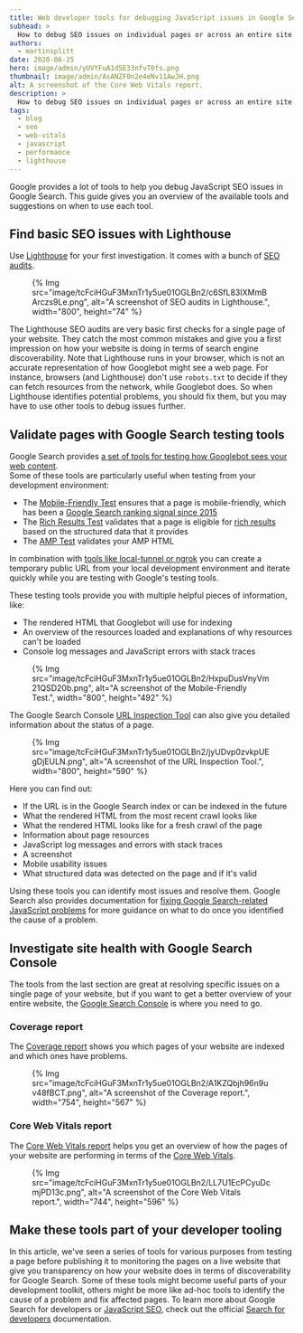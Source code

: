 ```yaml
---
title: Web developer tools for debugging JavaScript issues in Google Search
subhead: >
  How to debug SEO issues on individual pages or across an entire site.
authors:
  - martinsplitt
date: 2020-06-25
hero: image/admin/yUVYFuA1d5E33nfvT0fs.png
thumbnail: image/admin/AsANZF0n2e4eNv11AwJH.png
alt: A screenshot of the Core Web Vitals report.
description: >
  How to debug SEO issues on individual pages or across an entire site.
tags:
  - blog
  - seo
  - web-vitals
  - javascript
  - performance
  - lighthouse
---
```


Google provides a lot of tools to help you debug JavaScript SEO issues in Google Search. This guide
gives you an overview of the available tools and suggestions on when to use each tool.

## Find basic SEO issues with Lighthouse

Use [Lighthouse](https://developer.chrome.com/docs/lighthouse/overview/) for your first investigation.
It comes with a bunch of [SEO audits](/pass-lighthouse-seo-audit/).

<figure>
  {% Img src="image/tcFciHGuF3MxnTr1y5ue01OGLBn2/c6SfL83IXMmBArczs9Le.png", alt="A screenshot of SEO audits in Lighthouse.", width="800", height="74" %}
</figure>

The Lighthouse SEO audits are very basic first checks for a single page of your website. They catch
the most common mistakes and give you a first impression on how your website is doing in terms of
search engine discoverability. Note that Lighthouse runs in your browser, which is not an accurate
representation of how Googlebot might see a web page. For instance, browsers (and Lighthouse) don't
use `robots.txt` to decide if they can fetch resources from the network, while Googlebot does. So when
Lighthouse identifies potential problems, you should fix them, but you may have to use other tools
to debug issues further.

## Validate pages with Google Search testing tools

Google Search provides
[a set of tools for testing how Googlebot sees your web content](https://developers.google.com/search/tools).  
Some of these tools are particularly useful when testing from your development environment:

+   The [Mobile-Friendly Test](https://search.google.com/test/mobile-friendly) ensures that a
    page is mobile-friendly, which has been a
    [Google Search ranking signal since 2015](https://webmasters.googleblog.com/2015/02/finding-more-mobile-friendly-search.html)
+   The [Rich Results Test](https://search.google.com/test/rich-results) validates that a page
    is eligible for [rich results](https://developers.google.com/search/docs/guides/search-gallery)
    based on the structured data that it provides
+   The [AMP Test](https://search.google.com/test/amp) validates your AMP HTML

In combination with
[tools like local-tunnel or ngrok](https://developers.google.com/search/docs/guides/debug#testing-firewalled-pages)
you can create a temporary public URL from your local development environment and iterate quickly
while you are testing with Google's testing tools.

These testing tools provide you with multiple helpful pieces of information, like:

+   The rendered HTML that Googlebot will use for indexing
+   An overview of the resources loaded and explanations of why resources can't be loaded
+   Console log messages and JavaScript errors with stack traces

<figure>
  {% Img src="image/tcFciHGuF3MxnTr1y5ue01OGLBn2/HxpuDusVnyVm21QSD20b.png", alt="A screenshot of the Mobile-Friendly Test.", width="800", height="492" %}
</figure>

The Google Search Console [URL Inspection
Tool](https://support.google.com/webmasters/answer/9012289) can also give you detailed
information about the status of a page.

<figure>
  {% Img src="image/tcFciHGuF3MxnTr1y5ue01OGLBn2/jyUDvp0zvkpUEgDjEULN.png", alt="A screenshot of the URL Inspection Tool.", width="800", height="590" %}
</figure>

Here you can find out:

+   If the URL is in the Google Search index or can be indexed in the future
+   What the rendered HTML from the most recent crawl looks like
+   What the rendered HTML looks like for a fresh crawl of the page
+   Information about page resources
+   JavaScript log messages and errors with stack traces
+   A screenshot
+   Mobile usability issues
+   What structured data was detected on the page and if it's valid

Using these tools you can identify most issues and resolve them. Google Search also provides
documentation for
[fixing Google Search-related JavaScript problems](https://developers.google.com/search/docs/guides/fix-search-javascript)
for more guidance on what to do once you identified the cause of a problem.

## Investigate site health with Google Search Console

The tools from the last section are great at resolving specific issues on a single page of your
website, but if you want to get a better overview of your entire website, the [Google Search
Console](https://search.google.com/search-console/about) is where you need to go.

### Coverage report

The [Coverage report](https://support.google.com/webmasters/answer/7440203) shows you which
pages of your website are indexed and which ones have problems.

<figure>
  {% Img src="image/tcFciHGuF3MxnTr1y5ue01OGLBn2/A1KZQbjh96n9uv48fBCT.png", alt="A screenshot of the Coverage report.", width="754", height="567" %}
</figure>

### Core Web Vitals report

The [Core Web Vitals report](https://support.google.com/webmasters/answer/9205520) helps you
get an overview of how the pages of your website are performing in terms of the [Core Web
Vitals](/vitals/#core-web-vitals).

<figure>
  {% Img src="image/tcFciHGuF3MxnTr1y5ue01OGLBn2/LL7U1EcPCyuDcmjPD13c.png", alt="A screenshot of the Core Web Vitals report.", width="744", height="596" %}
</figure>

## Make these tools part of your developer tooling

In this article, we've seen a series of tools for various purposes from testing a page before
publishing it to monitoring the pages on a live website that give you transparency on how your
website does in terms of discoverability for Google Search. Some of these tools might become useful
parts of your development toolkit, others might be more like ad-hoc tools to identify the cause of a
problem and fix affected pages. To learn more about Google Search for developers or [JavaScript
SEO](https://developers.google.com/search/docs/guides/javascript-seo-basics), check out the official
[Search for developers](https://developers.google.com/search) documentation.